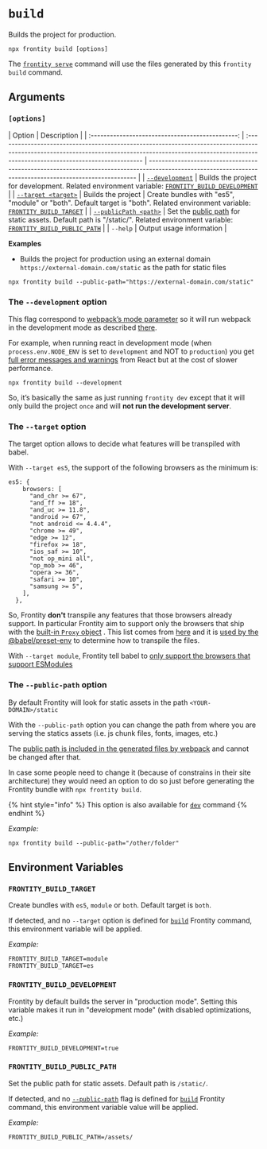 # `build`

Builds the project for production.

```text
npx frontity build [options]
```

The [`frontity serve`](../run-commands/serve.md) command will use the files generated by this `frontity build` command.

## Arguments

### **`[options]`**

|                      Option                      | Description                                                                                                                                                                                                |
| :----------------------------------------------: | :--------------------------------------------------------------------------------------------------------------------------------------------------------------------------------------------------------- | -------------------------------------------------------------------------------------------------------------------------------------------------------- |
|    [`--development`](#the-development-option)    | Builds the project for development. Related environment variable: [`FRONTITY_BUILD_DEVELOPMENT`](#frontity_build_development)                                                                              |
|    [`--target <target>`](#the-target-option)     | Builds the project                                                                                                                                                                                         | Create bundles with "es5", "module" or "both". Default target is "both". Related environment variable: [`FRONTITY_BUILD_TARGET`](#frontity_build_target) |
| [`--publicPath <path>`](#the-public-path-option) | Set the [public path](https://webpack.js.org/guides/public-path/) for static assets. Default path is "/static/". Related environment variable: [`FRONTITY_BUILD_PUBLIC_PATH`](#frontity_build_public_path) |
|                     `--help`                     | Output usage information                                                                                                                                                                                   |

**Examples**

- Builds the project for production using an external domain `https://external-domain.com/static` as the path for static files

```text
npx frontity build --public-path="https://external-domain.com/static"
```

### The `--development` option

This flag correspond to [webpack’s mode parameter](https://webpack.js.org/configuration/mode/) so it will run webpack in the development mode as described [there](https://webpack.js.org/configuration/mode/).

For example, when running react in development mode \(when `process.env.NODE_ENV` is set to `development` and NOT to `production`\) you get [full error messages and warnings](https://reactjs.org/docs/optimizing-performance.html#use-the-production-build) from React but at the cost of slower performance.

```text
npx frontity build --development
```

So, it’s basically the same as just running `frontity dev` except that it will only build the project `once` and will **not run the development server**.

### The `--target` option

The target option allows to decide what features will be transpiled with babel.

With `--target es5`, the support of the following browsers as the minimum is:

```
es5: {
    browsers: [
      "and_chr >= 67",
      "and_ff >= 18",
      "and_uc >= 11.8",
      "android >= 67",
      "not android <= 4.4.4",
      "chrome >= 49",
      "edge >= 12",
      "firefox >= 18",
      "ios_saf >= 10",
      "not op_mini all",
      "op_mob >= 46",
      "opera >= 36",
      "safari >= 10",
      "samsung >= 5",
    ],
  },
```

So, Frontity **don't** transpile any features that those browsers already support. In particular Frontity aim to support only the browsers that ship with the [built-in `Proxy` object](https://developer.mozilla.org/en-US/docs/Web/JavaScript/Reference/Global_Objects/Proxy) . This list comes from [here](https://github.com/frontity/frontity/blob/107d3543ce5463186809b7e6f50ca31ffbdc107d/packages/core/src/config/babel/index.ts#L20-L37) and it is [used by the @babel/preset-env](https://babeljs.io/docs/en/babel-preset-env#targets) to determine how to transpile the files.

With `--target module`, Frontity tell babel to [only support the browsers that support ESModules](https://babeljs.io/docs/en/babel-preset-env#targetsesmodules)

### The `--public-path` option

By default Frontity will look for static assets in the path `<YOUR-DOMAIN>/static`

With the `--public-path` option you can change the path from where you are serving the statics assets \(i.e. js chunk files, fonts, images, etc.\)

The [public path is included in the generated files by webpack](https://webpack.js.org/guides/public-path/) and cannot be changed after that.

In case some people need to change it \(because of constrains in their site architecture\) they would need an option to do so just before generating the Frontity bundle with `npx frontity build`.

{% hint style="info" %}
This option is also available for [`dev`](../run-commands/dev.md) command
{% endhint %}

_Example:_

```text
npx frontity build --public-path="/other/folder"
```

## Environment Variables

### `FRONTITY_BUILD_TARGET`

Create bundles with `es5`, `module` or `both`. Default target is `both`.

If detected, and no `--target` option is defined for [`build`](#build) Frontity command, this environment variable will be applied.

_Example:_

```text
FRONTITY_BUILD_TARGET=module
FRONTITY_BUILD_TARGET=es
```

### `FRONTITY_BUILD_DEVELOPMENT`

Frontity by default builds the server in "production mode". Setting this variable makes it run in "development mode" \(with disabled optimizations, etc.\)

_Example:_

```text
FRONTITY_BUILD_DEVELOPMENT=true
```

### `FRONTITY_BUILD_PUBLIC_PATH`

Set the public path for static assets. Default path is `/static/`.

If detected, and no [`--public-path`](#the-publicpath-option) flag is defined for [`build`](#build) Frontity command, this environment variable value will be applied.

_Example:_

```text
FRONTITY_BUILD_PUBLIC_PATH=/assets/
```
